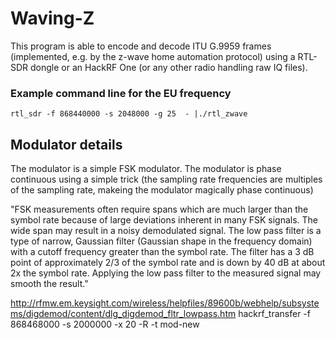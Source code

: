 # Waving-Z

This program is able to encode and decode ITU G.9959 frames
(implemented, e.g. by the z-wave home automation protocol) using a
RTL-SDR dongle or an HackRF One (or any other radio handling raw IQ
files).

### Example command line for the EU frequency 

    rtl_sdr -f 868440000 -s 2048000 -g 25  - |./rtl_zwave


## Modulator details

The modulator is a simple FSK modulator. The modulator is phase
continuous using a simple trick (the sampling rate frequencies are multiples of the
sampling rate, makeing the modulator magically phase continuous)

"FSK measurements often require spans which are much larger than the
symbol rate because of large deviations inherent in many FSK
signals. The wide span may result in a noisy demodulated signal. The
low pass filter is a type of narrow, Gaussian filter (Gaussian shape
in the frequency domain) with a cutoff frequency greater than the
symbol rate. The filter has a 3 dB point of approximately 2/3 of the
symbol rate and is down by 40 dB at about 2x the symbol rate. Applying
the low pass filter to the measured signal may smooth the result."

http://rfmw.em.keysight.com/wireless/helpfiles/89600b/webhelp/subsystems/digdemod/content/dlg_digdemod_fltr_lowpass.htm
hackrf_transfer -f 868468000 -s 2000000 -x 20 -R -t mod-new

